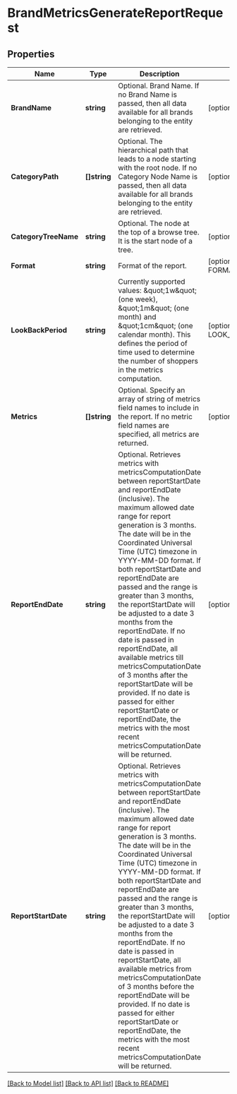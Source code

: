 # BrandMetricsGenerateReportRequest

## Properties
Name | Type | Description | Notes
------------ | ------------- | ------------- | -------------
**BrandName** | **string** | Optional. Brand Name. If no Brand Name is passed, then all data available for all brands belonging to the entity are retrieved. | [optional] [default to null]
**CategoryPath** | **[]string** | Optional. The hierarchical path that leads to a node starting with the root node. If no Category Node Name is passed, then all data available for all brands belonging to the entity are retrieved. | [optional] [default to null]
**CategoryTreeName** | **string** | Optional. The node at the top of a browse tree. It is the start node of a tree. | [optional] [default to null]
**Format** | **string** | Format of the report. | [optional] [default to FORMAT.JSON]
**LookBackPeriod** | **string** | Currently supported values: \&quot;1w\&quot; (one week), \&quot;1m\&quot; (one month) and  \&quot;1cm\&quot; (one calendar month). This defines the period of time used to determine the number of shoppers in the metrics computation. | [optional] [default to LOOK_BACK_PERIOD.1W_]
**Metrics** | **[]string** | Optional. Specify an array of string of metrics field names to include in the report. If no metric field names are specified, all metrics are returned. | [optional] [default to null]
**ReportEndDate** | **string** | Optional. Retrieves metrics with metricsComputationDate between reportStartDate and reportEndDate (inclusive). The maximum allowed date range for report generation is 3 months. The date will be in the Coordinated Universal Time (UTC) timezone in YYYY-MM-DD format. If both reportStartDate and reportEndDate are passed and the range is greater than 3 months, the reportStartDate will be adjusted to a date 3 months from the reportEndDate. If no date is passed in reportEndDate, all available metrics till metricsComputationDate of 3 months after the reportStartDate will be provided. If no date is passed for either reportStartDate or reportEndDate, the metrics with the most recent metricsComputationDate will be returned. | [optional] [default to null]
**ReportStartDate** | **string** | Optional. Retrieves metrics with metricsComputationDate between reportStartDate and reportEndDate (inclusive). The maximum allowed date range for report generation is 3 months. The date will be in the Coordinated Universal Time (UTC) timezone in YYYY-MM-DD format. If both reportStartDate and reportEndDate are passed and the range is greater than 3 months, the reportStartDate will be adjusted to a date 3 months from the reportEndDate. If no date is passed in reportStartDate, all available metrics from metricsComputationDate of 3 months before the reportEndDate will be provided. If no date is passed for either reportStartDate or reportEndDate, the metrics with the most recent metricsComputationDate will be returned. | [optional] [default to null]

[[Back to Model list]](../README.md#documentation-for-models) [[Back to API list]](../README.md#documentation-for-api-endpoints) [[Back to README]](../README.md)

